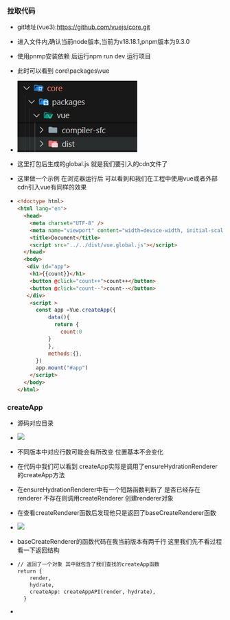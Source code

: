 ### 拉取代码
- git地址(vue3):https://github.com/vuejs/core.git
- 进入文件内,确认当前node版本,当前为v18.18.1,pnpm版本为9.3.0
- 使用pnmp安装依赖 后运行npm run dev 运行项目
- 此时可以看到 core\packages\vue
- <img src="../images/1.源码目录.png">

- 这里打包后生成的global.js 就是我们要引入的cdn文件了

- 这里做一个示例 在浏览器运行后 可以看到和我们在工程中使用vue或者外部cdn引入vue有同样的效果

- ```html
  <!doctype html>
  <html lang="en">
    <head>
      <meta charset="UTF-8" />
      <meta name="viewport" content="width=device-width, initial-scale=1.0" />
      <title>Document</title>
      <script src="../../dist/vue.global.js"></script>
    </head>
    <body>
     <div id="app">
      <h1>{{count}}</h1>
      <button @click="count++">count++</button>
      <button @click="count--">count--</button>
     </div>
      <script >
        const app =Vue.createApp({
            data(){
              return {
                count:0
            }
            },
            methods:{},
        })
        app.mount("#app")
      </script>
    </body>
  </html>
  
  ```

### createApp

- 源码对应目录
- <img src="../images/2.createApp.png">

- 不同版本中对应行数可能会有所改变 位置基本不会变化 

- 在代码中我们可以看到 createApp实际是调用了ensureHydrationRenderer的createApp方法

- 在ensureHydrationRenderer中有一个短路函数判断了 是否已经存在renderer 不存在则调用createRenderer 创建renderer对象

- 在查看createRenderer函数后发现他只是返回了baseCreateRenderer函数

- <img src="../images/3.baseCreateRenderer.png">

- baseCreateRenderer的函数代码在我当前版本有两千行 这里我们先不看过程看一下返回结构

- ```js{5}
  // 返回了一个对象 其中就包含了我们查找的createApp函数
  return {
      render,
      hydrate,
      createApp: createAppAPI(render, hydrate),
    }
  ```

-  
